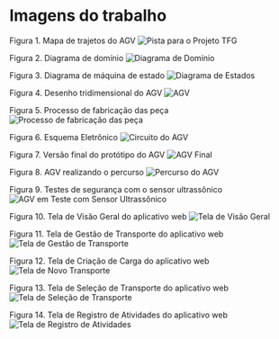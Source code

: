 # Imagens do trabalho

Figura 1. Mapa de trajetos do AGV
![Pista para o Projeto TFG](imagens/pista_tfg.jpg)

Figura 2. Diagrama de domínio
![Diagrama de Domínio](imagens/diagrama_dominio.jpg)

Figura 3. Diagrama de máquina de estado
![Diagrama de Estados](imagens/diagrama_estado.jpg)

Figura 4. Desenho tridimensional do AGV
![AGV](imagens/agv_cad.jpg)

Figura 5. Processo de fabricação das peça
![Processo de fabricação das peça](imagens/pecas_3d.jpg)

Figura 6. Esquema Eletrônico
![Circuito do AGV](imagens/circuito.jpg)

Figura 7. Versão final do protótipo do AGV
![AGV Final](imagens/agv_final.jpg)

Figura 8. AGV realizando o percurso
![Percurso do AGV](imagens/percurso_agv.jpg)

Figura 9. Testes de segurança com o sensor ultrassônico
![AGV em Teste com Sensor Ultrassônico](imagens/agv_teste_ultra.jpg)

Figura 10. Tela de Visão Geral do aplicativo web
![Tela de Visão Geral](imagens/tela_visao_geral.jpg)

Figura 11. Tela de Gestão de Transporte do aplicativo web
![Tela de Gestão de Transporte](imagens/tela_gestao_transporte.jpg)

Figura 12. Tela de Criação de Carga do aplicativo web
![Tela de Novo Transporte](imagens/tela_novo_transporte.jpg)

Figura 13. Tela de Seleção de Transporte do aplicativo web
![Tela de Seleção de Transporte](imagens/tela_selecionar_transporte.jpg)

Figura 14. Tela de Registro de Atividades do aplicativo web
![Tela de Registro de Atividades](imagens/tela_registro_atividades.jpg)
